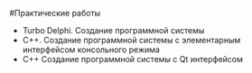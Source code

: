 #Практические работы

* Turbo Delphi. Создание программной системы
* С++. Создание программной системы с элементарным интерфейсом консольного режима
* C++ Создание программной системы c Qt интерфейсом
